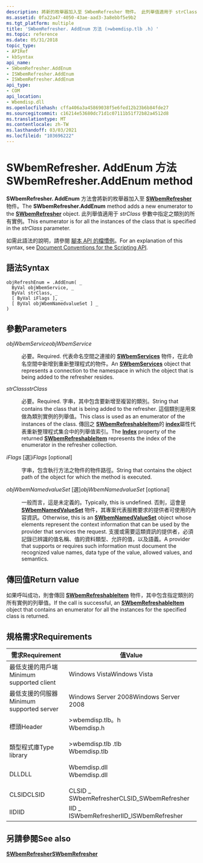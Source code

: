 ```yaml
---
description: 將新的枚舉器加入至 SWbemRefresher 物件。 此列舉值適用于 strClass 參數中指定之類別的所有實例。
ms.assetid: 0fa22a47-4050-43ae-aad3-3a8ebbf5e9b2
ms.tgt_platform: multiple
title: 'SWbemRefresher. AddEnum 方法 (>wbemdisp.tlb .h) '
ms.topic: reference
ms.date: 05/31/2018
topic_type:
- APIRef
- kbSyntax
api_name:
- SWbemRefresher.AddEnum
- ISWbemRefresher.AddEnum
- ISWbemRefresher.AddEnum
api_type:
- COM
api_location:
- Wbemdisp.dll
ms.openlocfilehash: cffa406a3a45869038f5e6fed12b23b6b84fde27
ms.sourcegitcommit: c16214e53680dc71d1c07111b51f72b82a4512d8
ms.translationtype: MT
ms.contentlocale: zh-TW
ms.lasthandoff: 03/03/2021
ms.locfileid: "103696222"
---
```

# <a name="swbemrefresheraddenum-method"></a><span data-ttu-id="eb052-104">SWbemRefresher. AddEnum 方法</span><span class="sxs-lookup"><span data-stu-id="eb052-104">SWbemRefresher.AddEnum method</span></span>

<span data-ttu-id="eb052-105">**SWbemRefresher. AddEnum** 方法會將新的枚舉器加入至 [**SWbemRefresher**](swbemrefresher.md)物件。</span><span class="sxs-lookup"><span data-stu-id="eb052-105">The **SWbemRefresher.AddEnum** method adds a new enumerator to the [**SWbemRefresher**](swbemrefresher.md) object.</span></span> <span data-ttu-id="eb052-106">此列舉值適用于 *strClass* 參數中指定之類別的所有實例。</span><span class="sxs-lookup"><span data-stu-id="eb052-106">This enumerator is for all the instances of the class that is specified in the *strClass* parameter.</span></span>

<span data-ttu-id="eb052-107">如需此語法的說明，請參閱 [腳本 API 的檔慣例](document-conventions-for-the-scripting-api.md)。</span><span class="sxs-lookup"><span data-stu-id="eb052-107">For an explanation of this syntax, see [Document Conventions for the Scripting API](document-conventions-for-the-scripting-api.md).</span></span>

## <a name="syntax"></a><span data-ttu-id="eb052-108">語法</span><span class="sxs-lookup"><span data-stu-id="eb052-108">Syntax</span></span>


```VB
objRefreshEnum = .AddEnum( _
  ByVal objWbemService, _
  ByVal strClass, _
  [ ByVal iFlags ], _
  [ ByVal objWbemNamedvalueSet ] _
)
```



## <a name="parameters"></a><span data-ttu-id="eb052-109">參數</span><span class="sxs-lookup"><span data-stu-id="eb052-109">Parameters</span></span>

<dl> <dt>

<span data-ttu-id="eb052-110">*objWbemService*</span><span class="sxs-lookup"><span data-stu-id="eb052-110">*objWbemService*</span></span> 
</dt> <dd>

<span data-ttu-id="eb052-111">必要。</span><span class="sxs-lookup"><span data-stu-id="eb052-111">Required.</span></span> <span data-ttu-id="eb052-112">代表命名空間之連接的 [**SWbemServices**](swbemservices.md) 物件，在此命名空間中新增到重新整理程式的物件。</span><span class="sxs-lookup"><span data-stu-id="eb052-112">An [**SWbemServices**](swbemservices.md) object that represents a connection to the namespace in which the object that is being added to the refresher resides.</span></span>

</dd> <dt>

<span data-ttu-id="eb052-113">*strClass*</span><span class="sxs-lookup"><span data-stu-id="eb052-113">*strClass*</span></span> 
</dt> <dd>

<span data-ttu-id="eb052-114">必要。</span><span class="sxs-lookup"><span data-stu-id="eb052-114">Required.</span></span> <span data-ttu-id="eb052-115">字串，其中包含要新增至複習的類別。</span><span class="sxs-lookup"><span data-stu-id="eb052-115">String that contains the class that is being added to the refresher.</span></span> <span data-ttu-id="eb052-116">這個類別是用來做為類別實例的列舉值。</span><span class="sxs-lookup"><span data-stu-id="eb052-116">This class is used as an enumerator of the instances of the class.</span></span> <span data-ttu-id="eb052-117">傳回之 [**SWbemRefreshableItem**](swbemrefreshableitem.md)的 [**index**](swbemrefreshableitem-index.md)屬性代表重新整理程式集合中的列舉值索引。</span><span class="sxs-lookup"><span data-stu-id="eb052-117">The [**Index**](swbemrefreshableitem-index.md) property of the returned [**SWbemRefreshableItem**](swbemrefreshableitem.md) represents the index of the enumerator in the refresher collection.</span></span>

</dd> <dt>

<span data-ttu-id="eb052-118">*iFlags* \[選\]</span><span class="sxs-lookup"><span data-stu-id="eb052-118">*iFlags* \[optional\]</span></span>
</dt> <dd>

<span data-ttu-id="eb052-119">字串，包含執行方法之物件的物件路徑。</span><span class="sxs-lookup"><span data-stu-id="eb052-119">String that contains the object path of the object for which the method is executed.</span></span>

</dd> <dt>

<span data-ttu-id="eb052-120">*objWbemNamedvalueSet* \[選\]</span><span class="sxs-lookup"><span data-stu-id="eb052-120">*objWbemNamedvalueSet* \[optional\]</span></span>
</dt> <dd>

<span data-ttu-id="eb052-121">一般而言，這是未定義的。</span><span class="sxs-lookup"><span data-stu-id="eb052-121">Typically, this is undefined.</span></span> <span data-ttu-id="eb052-122">否則，這會是 [**SWbemNamedValueSet**](swbemnamedvalueset.md) 物件，其專案代表服務要求的提供者可使用的內容資訊。</span><span class="sxs-lookup"><span data-stu-id="eb052-122">Otherwise, this is an [**SWbemNamedValueSet**](swbemnamedvalueset.md) object whose elements represent the context information that can be used by the provider that services the request.</span></span> <span data-ttu-id="eb052-123">支援或需要這類資訊的提供者，必須記錄已辨識的值名稱、值的資料類型、允許的值，以及語義。</span><span class="sxs-lookup"><span data-stu-id="eb052-123">A provider that supports or requires such information must document the recognized value names, data type of the value, allowed values, and semantics.</span></span>

</dd> </dl>

## <a name="return-value"></a><span data-ttu-id="eb052-124">傳回值</span><span class="sxs-lookup"><span data-stu-id="eb052-124">Return value</span></span>

<span data-ttu-id="eb052-125">如果呼叫成功，則會傳回 [**SWbemRefreshableItem**](swbemrefreshableitem.md) 物件，其中包含指定類別的所有實例的列舉值。</span><span class="sxs-lookup"><span data-stu-id="eb052-125">If the call is successful, an [**SWbemRefreshableItem**](swbemrefreshableitem.md) object that contains an enumerator for all the instances for the specified class is returned.</span></span>

## <a name="requirements"></a><span data-ttu-id="eb052-126">規格需求</span><span class="sxs-lookup"><span data-stu-id="eb052-126">Requirements</span></span>



| <span data-ttu-id="eb052-127">需求</span><span class="sxs-lookup"><span data-stu-id="eb052-127">Requirement</span></span> | <span data-ttu-id="eb052-128">值</span><span class="sxs-lookup"><span data-stu-id="eb052-128">Value</span></span> |
|-------------------------------------|-----------------------------------------------------------------------------------------|
| <span data-ttu-id="eb052-129">最低支援的用戶端</span><span class="sxs-lookup"><span data-stu-id="eb052-129">Minimum supported client</span></span><br/> | <span data-ttu-id="eb052-130">Windows Vista</span><span class="sxs-lookup"><span data-stu-id="eb052-130">Windows Vista</span></span><br/>                                                                |
| <span data-ttu-id="eb052-131">最低支援的伺服器</span><span class="sxs-lookup"><span data-stu-id="eb052-131">Minimum supported server</span></span><br/> | <span data-ttu-id="eb052-132">Windows Server 2008</span><span class="sxs-lookup"><span data-stu-id="eb052-132">Windows Server 2008</span></span><br/>                                                          |
| <span data-ttu-id="eb052-133">標頭</span><span class="sxs-lookup"><span data-stu-id="eb052-133">Header</span></span><br/>                   | <dl> <span data-ttu-id="eb052-134"><dt>>wbemdisp.tlb。h</dt></span><span class="sxs-lookup"><span data-stu-id="eb052-134"><dt>Wbemdisp.h</dt></span></span> </dl>   |
| <span data-ttu-id="eb052-135">類型程式庫</span><span class="sxs-lookup"><span data-stu-id="eb052-135">Type library</span></span><br/>             | <dl> <span data-ttu-id="eb052-136"><dt>>wbemdisp.tlb .tlb</dt></span><span class="sxs-lookup"><span data-stu-id="eb052-136"><dt>Wbemdisp.tlb</dt></span></span> </dl> |
| <span data-ttu-id="eb052-137">DLL</span><span class="sxs-lookup"><span data-stu-id="eb052-137">DLL</span></span><br/>                      | <dl> <span data-ttu-id="eb052-138"><dt>Wbemdisp.dll</dt></span><span class="sxs-lookup"><span data-stu-id="eb052-138"><dt>Wbemdisp.dll</dt></span></span> </dl> |
| <span data-ttu-id="eb052-139">CLSID</span><span class="sxs-lookup"><span data-stu-id="eb052-139">CLSID</span></span><br/>                    | <span data-ttu-id="eb052-140">CLSID \_ SWbemRefresher</span><span class="sxs-lookup"><span data-stu-id="eb052-140">CLSID\_SWbemRefresher</span></span><br/>                                                        |
| <span data-ttu-id="eb052-141">IID</span><span class="sxs-lookup"><span data-stu-id="eb052-141">IID</span></span><br/>                      | <span data-ttu-id="eb052-142">IID \_ ISWbemRefresher</span><span class="sxs-lookup"><span data-stu-id="eb052-142">IID\_ISWbemRefresher</span></span><br/>                                                         |



## <a name="see-also"></a><span data-ttu-id="eb052-143">另請參閱</span><span class="sxs-lookup"><span data-stu-id="eb052-143">See also</span></span>

<dl> <dt>

[<span data-ttu-id="eb052-144">**SWbemRefresher**</span><span class="sxs-lookup"><span data-stu-id="eb052-144">**SWbemRefresher**</span></span>](swbemrefresher.md)
</dt> </dl>

 

 




